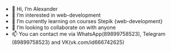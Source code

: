- 👋 Hi, I’m Alexander
- 👀 I’m interested in web-development
- 🌱 I’m currently learning on courses Stepik {web-development}
- 💞️ I’m looking to collaborate on with anyone
- 📫 You can contact me via WhatsApp(89899758523), Telegram (89899758523) and VK(vk.com/id666742625)

<!---
Alex123454325/Alex123454325 is a ✨ special ✨ repository because its `README.md` (this file) appears on your GitHub profile.
You can click the Preview link to take a look at your changes.
--->
